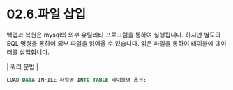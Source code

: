 # 02.6.파일 삽입 
백업과 복원은 mysql의 외부 유틸리티 프로그램을 통하여 실행됩니다. 하지만 별도의 SQL 명령을 통하여 외부 파일을 읽어올 수 있습니다. 읽은 파일을 통하여 테이블에 데이 터를 삽입합니다.  

| 쿼리 문법 | 
```sql
LOAD DATA INFILE 파일명 INTO TABLE 테이블명 옵션; 
```